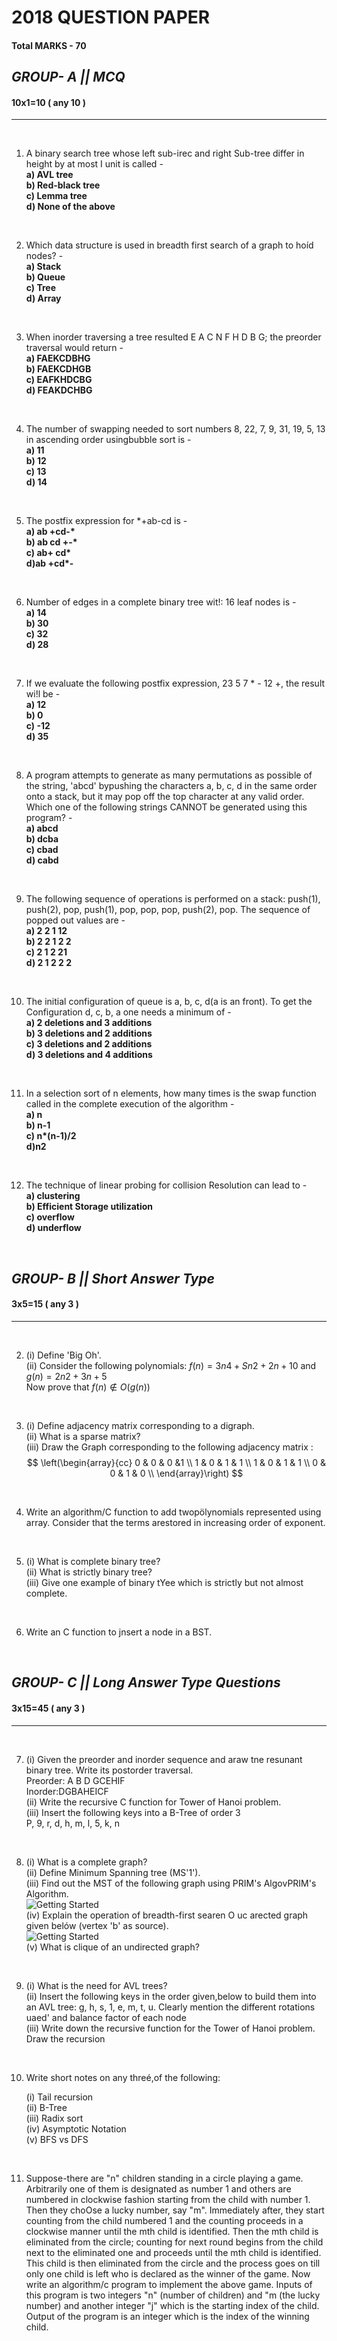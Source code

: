 # 2018 QUESTION PAPER
#### **Total MARKS - 70**

## *GROUP- A   ||  MCQ* 
#### 10x1=10 ( any 10 )
---

</br>

1. A  binary search tree whose left sub-irec and right Sub-tree differ in height by at most I unit is called -  
   **a) AVL tree**   
    **b) Red-black tree**  
     **c) Lemma tree**  
     **d) None of the above** 
   
</br>

2. Which data structure is used in breadth first search of a graph to hoíd nodes? -   
   **a) Stack**    
    **b) Queue**   
    **c) Tree**   
    **d) Array** 
   
   </br>

3. When inorder traversing a tree resulted E A C N F H D B G; the preorder traversal would return -   
   **a) FAEKCDBHG**   
   **b) FAEKCDHGB**    
   **c) EAFKHDCBG**   
   **d)  FEAKDCHBG**   
   
   </br>

4. The number of swapping needed to sort numbers 8, 22, 7, 9, 31, 19, 5, 13 in ascending order usingbubble sort is -   
   **a) 11**  
    **b) 12**  
    **c) 13**   
    **d) 14** 

    </br>

5. The postfix expression for *+ab-cd is -  
   **a) ab +cd-\***   
   **b) ab cd +-\***   
   **c) ab+ cd\***    
   **d)ab +cd\*-**

   </br>

6. Number of edges in a complete binary tree wit!: 16 leaf nodes is -   
   **a) 14**  
   **b) 30**   
   **c) 32**   
   **d) 28**   
   
   </br>

7. If we evaluate the following postfix expression, 23 5 7 \* - 12 +, the result wi!l be -   
   **a) 12**   
   **b) 0**   
   **c) -12**  
   **d) 35**   
   
   </br>
   
8. A program attempts to generate as many permutations as possible of the string, 'abcd' bypushing the characters a, b, c, d in the same order onto a stack, but it may pop off the top character at any valid order. Which one of the following strings CANNOT be generated using this program? -   
   **a) abcd**  
   **b) dcba**   
   **c) cbad**   
   **d) cabd**   
    
    </br>

9.  The following sequence of operations is performed on a stack: push(1), push(2), pop, push(1), pop, pop, pop, push(2), pop. The sequence of popped out values are -   
    **a) 2 2 1 12**   
    **b) 2 2 1 2 2**   
    **c) 2 1 2 21**   
    **d) 2 1 2 2 2**   

   </br>

10. The initial configuration of queue is a, b, c, d(a is an front). To get the Configuration d, c, b, a one needs a minimum of -   
    **a) 2 deletions and 3 additions**   
     **b) 3 deletions and 2 additions**   
     **c) 3 deletions and 2 additions**   
     **d) 3 deletions and 4 additions** 
     
     </br>

11. In a selection sort of n elements, how many times is the swap function called in the complete execution of the algorithm -   
    **a) n**   
    **b) n-1**   
    **c) n\*(n-1)/2**   
    **d)n2**   
    
    </br>

12. The technique of linear probing for collision Resolution can lead to -    
    **a) clustering**   
    **b) Efficient Storage utilization**   
    **c) overflow**   
    **d) underflow**   
    
    </br>

## *GROUP- B   ||  Short Answer Type*
#### 3x5=15 ( any 3 )
---

</br>

2. (i) Define 'Big Oh'.  
(ii) Consider the following polynomials:
$f(n) = 3n4+Sn2+2n+10$ and $g(n) = 2n2+3n+5$    
Now prove that $f(n) \notin O(g(n))$ 
    
</br>

3. (i) Define adjacency matrix corresponding to a digraph.  
   (ii) What is a sparse matrix?  
   (iii) Draw the Graph corresponding to the following adjacency matrix :
$$
\left(\begin{array}{cc} 
0 & 0 & 0 &1 \\
1 & 0 & 1 & 1 \\
1 & 0 & 1 & 1 \\
0 & 0 & 1 & 0 \\
\end{array}\right)
$$      

</br>

4. Write an algorithm/C function to add twopölynomials represented using array. Consider that the terms arestored in increasing order of exponent.

</br>

5.  (i) What is complete binary tree?  
    (ii) What is strictly binary tree?  
    (iii) Give one example of binary tYee which is strictly but not almost complete.  

</br>

6. Write an C function to jnsert a node in a BST.
   
</br>

## *GROUP- C   ||  Long Answer Type Questions*
#### 3x15=45 ( any 3 )
---

</br>

7. (i) Given the preorder and inorder sequence and araw tne resunant binary tree. Write its postorder traversal.    
Preorder: A B D GCEHIF  
Inorder:DGBAHEICF  
(ii) Write the recursive C function for Tower of Hanoi problem.  
(iii) Insert the following keys into a B-Tree of order 3  
P, 9, r, d, h, m, l, 5, k, n  

</br>

8. (i) What is a complete graph?  
(ii) Define Minimum Spanning tree (MS'1').  
(iii) Find out the MST of the following graph using PRIM's AlgovPRIM's Algorithm.   
 ![Getting Started](https://raw.githubusercontent.com/CollegePartner/CollegePartner_Notes/main/Questions/2rd-Year/3%20rd%20sem/PCC_CS301(Data-Structures)---2018/images/datastruct-2018-8iii.png)  
(iv) Explain the operation of breadth-first searen O uc arected graph given belów (vertex 'b' as source).   
    ![Getting Started](https://raw.githubusercontent.com/CollegePartner/CollegePartner_Notes/main/Questions/2rd-Year/3%20rd%20sem/PCC_CS301(Data-Structures)---2018/images/datastruct-2018-8iv.png)  
(v) What is clique of an undirected graph? 

</br>

9.  (i) What is the need for AVL trees?       
    (ii) Insert the following keys in the order given,below to build them into an AVL tree: 
    g, h, s, 1, e, m, t, u.
    Clearly mention the different rotations uaed' and balance factor of each node   
    (iii) Write down the recursive function for the Tower of Hanoi problem. Draw the recursion  

</br>

10. Write short notes on any threé,of the following: 
  
    (i) Tail recursion   
    (ii) B-Tree  
    (iii) Radix sort  
    (iv) Asymptotic Notation   
    (v) BFS vs DFS 

</br>
 
11. Suppose-there are "n" children standing in a circle playing a game. Arbitrarily one of them is designated 
as number 1 and others are numbered in clockwise fashion starting from the child with number 1. Then 
they choOse a lucky number, say "m". Immediately after, they start counting from the child numbered 1 and the counting proceeds in a clockwise manner until the mth child is identified. Then the mth child is 
eliminated from the circle; counting for next round begins from the child next to the eliminated one and 
proceeds until the mth child is identified. This child is then eliminated from the circle and the process goes on till only one child is left who is declared as the winner of the game. Now write an algorithm/c 
program to implement the above game. Inputs of this program is two integers "n" (number of children) and "m (the lucky number) and another integer "j" which is the starting index of the child. Output of the program is an integer which is the index of the winning child.
